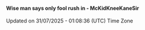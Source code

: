 #### Wise man says only fool rush in - McKidKneeKaneSir
Updated on 31/07/2025 - 01:08:36 (UTC) Time Zone
